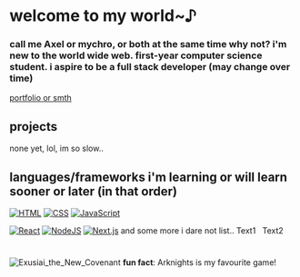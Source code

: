 # welcome to my world~♪

### call me Axel or mychro, or both at the same time why not? i'm new to the world wide web. first-year computer science student. i aspire to be a full stack developer (may change over time)

[portfolio or smth](https://axelmychro.github.io)

## projects

none yet, lol, im so slow..

## languages/frameworks i'm learning or will learn sooner or later (in that order)

[![HTML](https://img.shields.io/badge/HTML-%23E34F26.svg?logo=html5&logoColor=white)](#)
[![CSS](https://img.shields.io/badge/CSS-639?logo=css&logoColor=fff)](#)
[![JavaScript](https://img.shields.io/badge/JavaScript-F7DF1E?logo=javascript&logoColor=000)](#)

[![React](https://img.shields.io/badge/React-%2320232a.svg?logo=react&logoColor=%2361DAFB)](#)
[![NodeJS](https://img.shields.io/badge/Node.js-6DA55F?logo=node.js&logoColor=white)](#)
[![Next.js](https://img.shields.io/badge/Next.js-black?logo=next.js&logoColor=white)](#)
and some more i dare not list..
Text1&nbsp;&nbsp;&nbsp;Text2
#

![Exusiai_the_New_Covenant](https://arknights.wiki.gg/images/Exusiai_the_New_Covenant_Elite_2.png)
**fun fact**: Arknights is my favourite game!
